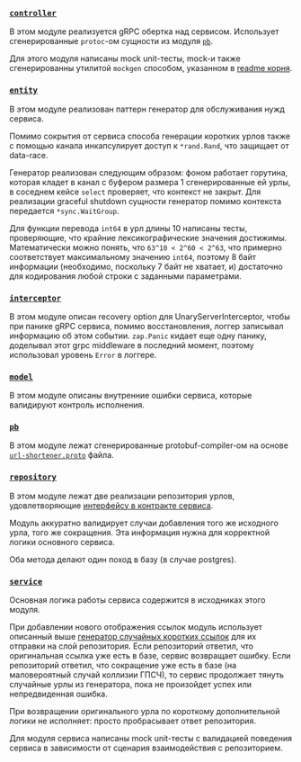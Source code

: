 ### [`controller`](controller/)

В этом модуле реализуется gRPC обертка над сервисом. Использует сгенерированные  `protoc`-ом сущности из модуля [`pb`](pb/).

Для этого модуля написаны mock unit-тесты, mock-и также сгенерированны утилитой `mockgen` способом, указанном в [readme корня](/readme.md).


### [`entity`](entity/)

В этом модуле реализован паттерн генератор для обслуживания нужд сервиса.

Помимо сокрытия от сервиса способа генерации коротких урлов также с помощью канала инкапсулирует доступ к `*rand.Rand`, что защищает от data-race.

Генератор реализован следующим образом: фоном работает горутина, которая кладет в канал с буфером размера 1 сгенерированные ей урлы, в соседнем кейсе `select` проверяет, что контекст не закрыт. Для реализации graceful shutdown сущности генератор помимо контекста передается `*sync.WaitGroup`.

Для функции перевода `int64` в урл длины 10 написаны тесты, проверяющие, что крайние лексикографические значения достижимы.
Математически можно понять, что `63^10 < 2^60 < 2^63`, что примерно соответствует максимальному значению `int64`, поэтому 8 байт информации (необходимо, поскольку 7 байт не хватает, и) достаточно для кодирования любой строки с заданными параметрами.

### [`interceptor`](interceptor/)

В этом модуле описан recovery option для UnaryServerInterceptor, чтобы при панике gRPC сервиса, помимо восстановления, логгер записывал информацию об этом событии. `zap.Panic` кидает еще одну панику, доделывал этот grpc middleware в последний момент, поэтому использовал уровень `Error` в логгере.

### [`model`](model/)

В этом модуле описаны внутренние ошибки сервиса, которые валидируют контроль исполнения.

### [`pb`](pb/)

В этом модуле лежат сгенерированные protobuf-compiler-ом на основе [`url-shortener.proto`](/proto/url-shortener.proto) файла.

### [`repository`](repository/)

В этом модуле лежат две реализации репозитория урлов, удовлетворяющие [интерфейсу в контракте сервиса](service/contract.go).

Модуль аккуратно валидирует случаи добавления того же исходного урла, того же сокращения. Эта информация нужна для корректной логики основного сервиса.

Оба метода делают один поход в базу (в случае postgres).

### [`service`](service/)

Основная логика работы сервиса содержится в исходниках этого модуля.

При добавлении нового отображения ссылок модуль использует описанный выше [генератор случайных коротких ссылок](#entity) для их отправки на слой репозитория. Если репозиторий ответил, что оригинальная ссылка уже есть в базе, сервис возвращает ошибку. Если репозиторий ответил, что сокращение уже есть в базе (на маловероятный случай коллизии ГПСЧ), то сервис продолжает тянуть случайные урлы из генератора, пока не произойдет успех или непредвиденная ошибка.

При возвращении оригинального урла по короткому дополнительной логики не исполняет: просто пробрасывает ответ репозитория.

Для модуля сервиса написаны mock unit-тесты с валидацией поведения сервиса в зависимости от сценария взаимодействия с репозиторием.
